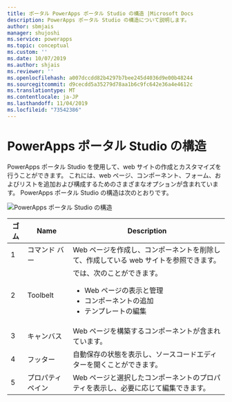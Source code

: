 ```yaml
---
title: ポータル PowerApps ポータル Studio の構造 |Microsoft Docs
description: PowerApps ポータル Studio の構造について説明します。
author: sbmjais
manager: shujoshi
ms.service: powerapps
ms.topic: conceptual
ms.custom: ''
ms.date: 10/07/2019
ms.author: shjais
ms.reviewer: ''
ms.openlocfilehash: a007dccdd82b4297b7bee245d4036d9e00b48244
ms.sourcegitcommit: d9cecdd5a35279d78aa1b6c9fc642e36a4e4612c
ms.translationtype: MT
ms.contentlocale: ja-JP
ms.lasthandoff: 11/04/2019
ms.locfileid: "73542386"
---
```

# <a name="powerapps-portals-studio-anatomy"></a>PowerApps ポータル Studio の構造

PowerApps ポータル Studio を使用して、web サイトの作成とカスタマイズを行うことができます。 これには、web ページ、コンポーネント、フォーム、およびリストを追加および構成するためのさまざまなオプションが含まれています。 PowerApps ポータル Studio の構造は次のとおりです。

![PowerApps ポータル Studio の構造](media/maker-anatomy.png "PowerApps ポータル Studio の構造")  

| **ゴム** | **Name**        | **Description**                                                                              |
|----------------|-----------------|----------------------------------------------------------------------------------------------|
| 1              | コマンド バー     | Web ページを作成し、コンポーネントを削除して、作成している web サイトを参照できます。  |
| 2              | Toolbelt        | では、次のことができます。<ul><li>Web ページの表示と管理</li><li>コンポーネントの追加</li><li>テンプレートの編集</li></ul>  |
| 3              | キャンバス          | Web ページを構築するコンポーネントが含まれています。                                                    |
| 4              | フッター          | 自動保存の状態を表示し、ソースコードエディターを開くことができます。                         |
| 5              | プロパティペイン | Web ページと選択したコンポーネントのプロパティを表示し、必要に応じて編集できます。 |

